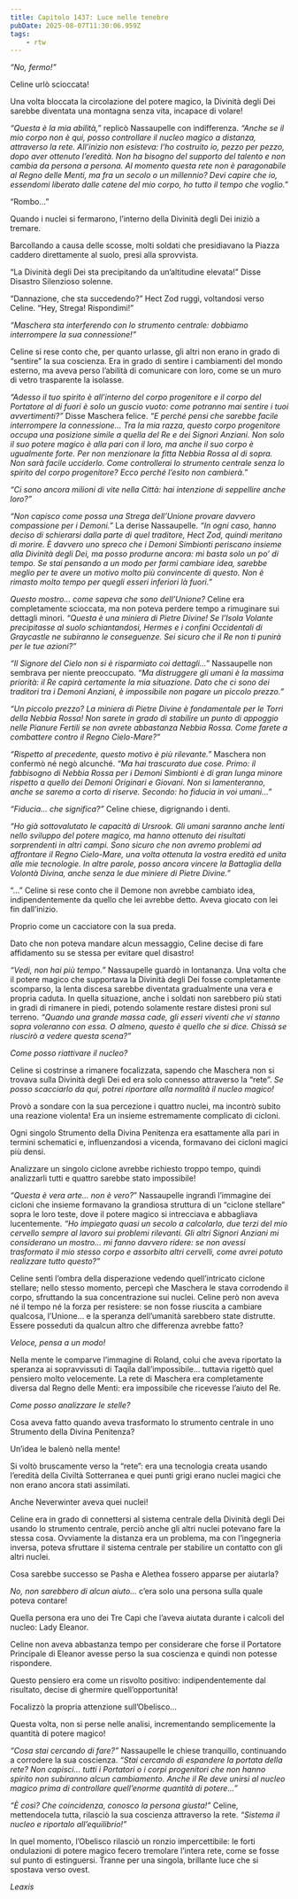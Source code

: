 ```yaml
---
title: Capitolo 1437: Luce nelle tenebre
pubDate: 2025-08-07T11:30:06.959Z
tags:
    - rtw
---
```



<em>“No, fermo!”</em>


Celine urlò scioccata!


Una volta bloccata la circolazione del potere magico, la Divinità degli Dei sarebbe diventata una montagna senza vita, incapace di volare!


<em>“Questa è la mia abilità,” </em>replicò Nassaupelle con indifferenza. <em>“Anche se il mio corpo non è qui, posso controllare il nucleo magico a distanza, attraverso la rete. All’inizio non esisteva: l’ho costruito io, pezzo per pezzo, dopo aver ottenuto l’eredità. Non ha bisogno del supporto del talento e non cambia da persona a persona. Al momento questa rete non è paragonabile al Regno delle Menti, ma fra un secolo o un millennio? Devi capire che io, essendomi liberato dalle catene del mio corpo, ho tutto il tempo che voglio.”</em>


“Rombo…”


Quando i nuclei si fermarono, l’interno della Divinità degli Dei iniziò a tremare.


Barcollando a causa delle scosse, molti soldati che presidiavano la Piazza caddero direttamente al suolo, presi alla sprovvista.


“La Divinità degli Dei sta precipitando da un’altitudine elevata!” Disse Disastro Silenzioso solenne.


“Dannazione, che sta succedendo?” Hect Zod ruggì, voltandosi verso Celine. “Hey, Strega! Rispondimi!”


<em>“Maschera sta interferendo con lo strumento centrale: dobbiamo interrompere la sua connessione!”</em>


Celine si rese conto che, per quanto urlasse, gli altri non erano in grado di “sentire” la sua coscienza. Era in grado di sentire i cambiamenti del mondo esterno, ma aveva perso l’abilità di comunicare con loro, come se un muro di vetro trasparente la isolasse.


<em>“Adesso il tuo spirito è all’interno del corpo progenitore e il corpo del Portatore al di fuori è solo un guscio vuoto: come potranno mai sentire i tuoi avvertimenti?”</em> Disse Maschera felice. <em>“E perché pensi che sarebbe facile interrompere la connessione… Tra la mia razza, questo corpo progenitore occupa una posizione simile a quella del Re e dei Signori Anziani. Non solo il suo potere magico è alla pari con il loro, ma anche il suo corpo è ugualmente forte. Per non menzionare la fitta Nebbia Rossa al di sopra. Non sarà facile ucciderlo. Come controllerai lo strumento centrale senza lo spirito del corpo progenitore? Ecco perché l’esito non cambierà.”</em>


<em>“Ci sono ancora milioni di vite nella Città: hai intenzione di seppellire anche loro?”</em>


<em>“Non capisco come possa una Strega dell’Unione provare davvero compassione per i Demoni.”</em> La derise Nassaupelle. <em>“In ogni caso, hanno deciso di schierarsi dalla parte di quel traditore, Hect Zod, quindi meritano di morire. È davvero uno spreco che i Demoni Simbionti periscano insieme alla Divinità degli Dei, ma posso produrne ancora: mi basta solo un po’ di tempo. Se stai pensando a un modo per farmi cambiare idea, sarebbe meglio per te avere un motivo molto più convincente di questo. Non è rimasto molto tempo per quegli esseri inferiori là fuori.”</em>


<em>Questo mostro… come sapeva che sono dell’Unione?</em> Celine era completamente scioccata, ma non poteva perdere tempo a rimuginare sui dettagli minori. <em>“Questa è una miniera di Pietre Divine! Se l’Isola Volante precipitasse al suolo schiantandosi, Hermes e i confini Occidentali di Graycastle ne subiranno le conseguenze. Sei sicuro che il Re non ti punirà per le tue azioni?”</em>


<em>“Il Signore del Cielo non si è risparmiato coi dettagli…”</em> Nassaupelle non sembrava per niente preoccupato. <em>“Ma distruggere gli umani è la massima priorità: il Re capirà certamente la mia situazione. Dato che ci sono dei traditori tra i Demoni Anziani, è impossibile non pagare un piccolo prezzo.”</em>


<em>“Un piccolo prezzo? La miniera di Pietre Divine è fondamentale per le Torri della Nebbia Rossa! Non sarete in grado di stabilire un punto di appoggio nelle Pianure Fertili se non avrete abbastanza Nebbia Rossa. Come farete a combattere contro il Regno Cielo-Mare?”</em>


<em>“Rispetto al precedente, questo motivo è più rilevante.”</em> Maschera non confermò né negò alcunché. <em>“Ma hai trascurato due cose. Primo: il fabbisogno di Nebbia Rossa per i Demoni Simbionti è di gran lunga minore rispetto a quello dei Demoni Originari e Giovani. Non si lamenteranno, anche se saremo a corto di riserve. Secondo: ho fiducia in voi umani…”</em>


<em>“Fiducia… che significa?”</em> Celine chiese, digrignando i denti.


<em>“Ho già sottovalutato le capacità di Ursrook. Gli umani saranno anche lenti nello sviluppo del potere magico, ma hanno ottenuto dei risultati sorprendenti in altri campi. Sono sicuro che non avremo problemi ad affrontare il Regno Cielo-Mare, una volta ottenuta la vostra eredità ed unita alle mie tecnologie. In altre parole, posso ancora vincere la Battaglia della Volontà Divina, anche senza le due miniere di Pietre Divine.”</em>


“…” Celine si rese conto che il Demone non avrebbe cambiato idea, indipendentemente da quello che lei avrebbe detto. Aveva giocato con lei fin dall’inizio.


Proprio come un cacciatore con la sua preda.


Dato che non poteva mandare alcun messaggio, Celine decise di fare affidamento su se stessa per evitare quel disastro!


<em>“Vedi, non hai più tempo.”</em> Nassaupelle guardò in lontananza. Una volta che il potere magico che supportava la Divinità degli Dei fosse completamente scomparso, la lenta discesa sarebbe diventata gradualmente una vera e propria caduta. In quella situazione, anche i soldati non sarebbero più stati in gradi di rimanere in piedi, potendo solamente restare distesi proni sul terreno. <em>“Quando una grande massa cade, gli esseri viventi che vi stanno sopra voleranno con essa. O almeno, questo è quello che si dice. Chissà se riuscirò a vedere questa scena?”</em>


<em>Come posso riattivare il nucleo?</em>


Celine si costrinse a rimanere focalizzata, sapendo che Maschera non si trovava sulla Divinità degli Dei ed era solo connesso attraverso la “rete”. <em>Se posso scacciarlo da qui, potrei riportare alla normalità il nucleo magico!</em>


Provò a sondare con la sua percezione i quattro nuclei, ma incontrò subito una reazione violenta! Era un insieme estremamente complicato di cicloni.


Ogni singolo Strumento della Divina Penitenza era esattamente alla pari in termini schematici e, influenzandosi a vicenda, formavano dei cicloni magici più densi.


Analizzare un singolo ciclone avrebbe richiesto troppo tempo, quindi analizzarli tutti e quattro sarebbe stato impossibile!


<em>“Questa è vera arte… non è vero?</em>” Nassaupelle ingrandì l’immagine dei cicloni che insieme formavano la grandiosa struttura di un “ciclone stellare” sopra le loro teste, dove il potere magico si intrecciava e abbagliava lucentemente. <em>“Ho impiegato quasi un secolo a calcolarlo, due terzi del mio cervello sempre al lavoro sui problemi rilevanti. Gli altri Signori Anziani mi considerano un mostro… mi fanno davvero ridere: se non avessi trasformato il mio stesso corpo e assorbito altri cervelli, come avrei potuto realizzare tutto questo?”</em>


Celine sentì l’ombra della disperazione vedendo quell’intricato ciclone stellare; nello stesso momento, percepì che Maschera le stava corrodendo il corpo, sfruttando la sua concentrazione sui nuclei. Celine però non aveva né il tempo né la forza per resistere: se non fosse riuscita a cambiare qualcosa, l’Unione… e la speranza dell’umanità sarebbero state distrutte. Essere posseduti da qualcun altro che differenza avrebbe fatto?


<em>Veloce, pensa a un modo!</em>


Nella mente le comparve l’immagine di Roland, colui che aveva riportato la speranza ai sopravvissuti di Taqila dall’impossibile… tuttavia rigettò quel pensiero molto velocemente. La rete di Maschera era completamente diversa dal Regno delle Menti: era impossibile che ricevesse l’aiuto del Re.


<em>Come posso analizzare le stelle?</em>


Cosa aveva fatto quando aveva trasformato lo strumento centrale in uno Strumento della Divina Penitenza?


Un’idea le balenò nella mente!


Si voltò bruscamente verso la “rete”: era una tecnologia creata usando l’eredità della Civiltà Sotterranea e quei punti grigi erano nuclei magici che non erano ancora stati assimilati.


Anche Neverwinter aveva quei nuclei!


Celine era in grado di connettersi al sistema centrale della Divinità degli Dei usando lo strumento centrale, perciò anche gli altri nuclei potevano fare la stessa cosa. Ovviamente la distanza era un problema, ma con l’ingegneria inversa, poteva sfruttare il sistema centrale per stabilire un contatto con gli altri nuclei.


Cosa sarebbe successo se Pasha e Alethea fossero apparse per aiutarla?


<em>No, non sarebbero di alcun aiuto…</em> c’era solo una persona sulla quale poteva contare!


Quella persona era uno dei Tre Capi che l’aveva aiutata durante i calcoli del nucleo: Lady Eleanor.


Celine non aveva abbastanza tempo per considerare che forse il Portatore Principale di Eleanor avesse perso la sua coscienza e quindi non potesse rispondere.


Questo pensiero era come un risvolto positivo: indipendentemente dal risultato, decise di ghermire quell’opportunità!


Focalizzò la propria attenzione sull’Obelisco…


Questa volta, non si perse nelle analisi, incrementando semplicemente la quantità di potere magico!


<em>“Cosa stai cercando di fare?” </em>Nassaupelle le chiese tranquillo, continuando a corrodere la sua coscienza. <em>“Stai cercando di espandere la portata della rete? Non capisci… tutti i Portatori o i corpi progenitori che non hanno spirito non subiranno alcun cambiamento. Anche il Re deve unirsi al nucleo magico prima di controllare quell’enorme quantità di potere…”</em>


<em>“È così? Che coincidenza, conosco la persona giusta!”</em> Celine, mettendocela tutta, rilasciò la sua coscienza attraverso la rete. <em>“Sistema il nucleo e riportalo all’equilibrio!”</em>


In quel momento, l’Obelisco rilasciò un ronzio impercettibile: le forti ondulazioni di potere magico fecero tremolare l’intera rete, come se fosse sul punto di estinguersi. Tranne per una singola, brillante luce che si spostava verso ovest.










<em>Leaxis</em>
                                


                                



